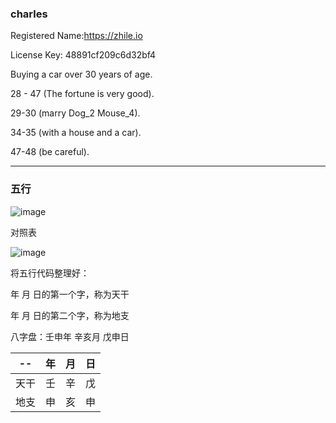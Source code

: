 ### charles

Registered Name:https://zhile.io

License Key: 48891cf209c6d32bf4

Buying a car over 30 years of age.

28 - 47 (The fortune is very good).

29-30 (marry Dog_2 Mouse_4).

34-35 (with a house and a car).

47-48 (be careful).

---

### 五行

![image](https://luoxupan.github.io/img/clinder.png)

对照表

![image](https://luoxupan.github.io/img/wuxin.webp)

将五行代码整理好：

年 月 日的第一个字，称为天干

年 月 日的第二个字，称为地支

八字盘：壬申年 辛亥月 戊申日

| -- | 年 | 月 | 日 |
| -- | -- | -- | -- |
| 天干  | 壬 | 辛 | 戊 |
| 地支  | 申 | 亥 | 申 |

